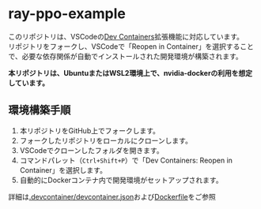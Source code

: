 # ray-ppo-example

このリポジトリは、VSCodeの[Dev Containers](https://marketplace.visualstudio.com/items?itemName=ms-vscode-remote.remote-containers)拡張機能に対応しています。  
リポジトリをフォークし、VSCodeで「Reopen in Container」を選択することで、必要な依存関係が自動でインストールされた開発環境が構築されます。


**本リポジトリは、UbuntuまたはWSL2環境上で、nvidia-dockerの利用を想定しています。**


## 環境構築手順

1. 本リポジトリをGitHub上でフォークします。
2. フォークしたリポジトリをローカルにクローンします。
3. VSCodeでクローンしたフォルダを開きます。
4. コマンドパレット（`Ctrl+Shift+P`）で「Dev Containers: Reopen in Container」を選択します。
5. 自動的にDockerコンテナ内で開発環境がセットアップされます。

詳細は[.devcontainer/devcontainer.json](.devcontainer/devcontainer.json)および[Dockerfile](Dockerfile)をご参照